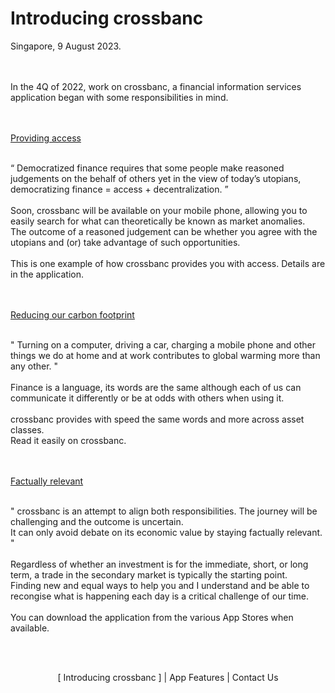 # Introducing crossbanc
Singapore, 9 August 2023.
</br>
</br>
</br>
<p>
In the 4Q of 2022, work on crossbanc, a financial information services application began with some responsibilities in mind.
</p>
</br></br>
<ins>Providing access</ins>
</br></br>
<p>
“ Democratized finance requires that some people make reasoned judgements on the behalf of others yet in the view of today’s utopians, democratizing finance = access + decentralization. ”
</br>
</br>
Soon, crossbanc will be available on your mobile phone, allowing you to easily search for what can theoretically be known as market anomalies. 
</br>
The outcome of a reasoned judgement can be whether you agree with the utopians and (or) take advantage of such opportunities. 
</br>
</br>
This is one example of how crossbanc provides you with access. Details are in the application.
</p>
</br></br>
<ins>Reducing our carbon footprint</ins>
</br>
</br>
<p>
" Turning on a computer, driving a car, charging a mobile phone and other things we do at home and at work contributes to global warming more than any other. " 
</br>
</br>
Finance is a language, its words are the same although each of us can communicate it differently or be at odds with others when using it. 
</br>
</br>
crossbanc provides with speed the same words and more across asset classes. 
</br>
Read it easily on crossbanc.
</p>
</br></br>
<ins>Factually relevant</ins>
</br>
</br>
<p>
" crossbanc is an attempt to align both responsibilities. The journey will be challenging and the outcome is uncertain. 
</br>
It can only avoid debate on its economic value by staying factually relevant. "
</br>
</br>
Regardless of whether an investment is for the immediate, short, or long term, a trade in the secondary market is typically the starting point.
</br>
Finding new and equal ways to help you and I understand and be able to recongise what is happening each day is a critical challenge of our time. 
</br>
</br>
You can download the application from the various App Stores when available.
</p>
</br>
</br>
<p align="center">[ Introducing crossbanc ] | App Features | Contact Us </p> 
